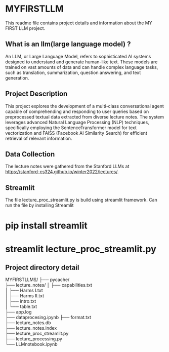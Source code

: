 # MYFIRSTLLM

This readme file contains project details and information about the MY FIRST LLM project. 

## What is an llm(large language model) ?
An LLM, or Large Language Model, refers to sophisticated AI systems designed to understand and generate human-like text. 
These models are trained on vast amounts of data and can handle complex language tasks, such as translation, summarization, question answering, and text generation.

## Project Description

This project explores the development of a  multi-class conversational agent capable of comprehending and responding to user queries based on preprocessed textual data extracted from diverse lecture notes.
The system leverages advanced Natural Language Processing (NLP) techniques, specifically employing the SentenceTransformer model for text vectorization and FAISS (Facebook AI Similarity Search) for efficient 
retrieval of relevant information.

## Data Collection
The lecture notes were gathered from the Stanford LLMs at https://stanford-cs324.github.io/winter2022/lectures/.

## Streamlit
The file lecture_proc_streamlit.py is build using streamlit framework.
Can run the file by installing Streamlit 
# pip install streamlit
# streamlit lecture_proc_streamlit.py

## Project directory detail 
MYFIRSTLLMS/
├── pycache/  
├── lecture_notes/
│   ├── capabilities.txt  
│   ├── Harms I.txt       
│   ├── Harms II.txt       
│   ├── intro.txt          
│   └── table.txt          
├── app.log             
├── dataprocesing.ipynb 
├── format.txt          
├── lecture_notes.db    
├── lecture_notes.index   
├── lecture_proc_streamlit.py  
├── lecture_processing.py  
└── LLMnotebook.ipynb   

